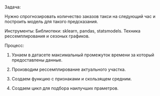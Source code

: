 Задача:

Нужно спрогнозировать количество заказов такси на следующий час и построить модель для такого предсказания.

Инструменты:
Библиотеки: sklearn, pandas, statsmodels. Техника рессемплирования и сезоных графиков. 

Процесс:
1. Узнаем в датасете максимальный промежуток времени за который предоставлены данные.

2. Производим рессемплирование актуального участка. 

3. Создаем функцию с признаками и скользящем средним.

4. Создаем цикл для подбора наилучших праметров. 
